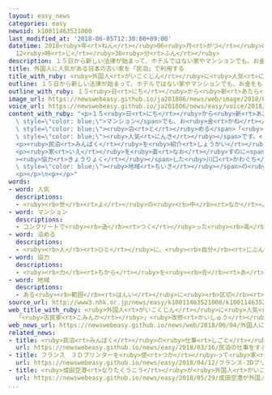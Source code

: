 ```yaml
---
layout: easy_news
categories: easy
newsid: k10011463521000
last_modified_at: '2018-06-05T12:30:00+09:00'
datetime: 2018<ruby>年<rt>ねん</rt></ruby>06<ruby>月<rt>がつ</rt></ruby>05<ruby>日<rt>にち</rt></ruby>
  12<ruby>時<rt>じ</rt></ruby>30<ruby>分<rt>ふん</rt></ruby>
description: １５日から新しい法律が始まって、ホテルではない家やマンションでも、お金をもらって客を泊める「民泊」ができるようになります。
title: 外国人に人気がある日本の古い家を「民泊」で利用する
title_with_ruby: <ruby>外国人<rt>がいこくじん</rt></ruby>に<ruby>人気<rt>にんき</rt></ruby>がある<ruby>日本<rt>にっぽん</rt></ruby>の<ruby>古<rt>ふる</rt></ruby>い<ruby>家<rt>いえ</rt></ruby>を「<ruby>民泊<rt>みんぱく</rt></ruby>」で<ruby>利用<rt>りよう</rt></ruby>する
outline: １５日から新しい法律が始まって、ホテルではない家やマンションでも、お金をもらって客を泊める「民泊」ができるようになります。
outline_with_ruby: １５<ruby>日<rt>にち</rt></ruby>から<ruby>新<rt>あたら</rt></ruby>しい<ruby>法律<rt>ほうりつ</rt></ruby>が<ruby>始<rt>はじ</rt></ruby>まって、ホテルではない<ruby>家<rt>いえ</rt></ruby>やマンションでも、お<ruby>金<rt>かね</rt></ruby>をもらって<ruby>客<rt>きゃく</rt></ruby>を<ruby>泊<rt>と</rt></ruby>める「<ruby>民泊<rt>みんぱく</rt></ruby>」ができるようになります。
image_url: https://newswebeasy.github.io/ja201806/news/web/image/2018/06/04/K10011463521_1806040035_1806040418_01_02.jpg
voice_url: https://newswebeasy.github.io/ja201806/news/easy/voice/2018/06/05/k10011463521000.mp4
content_with_ruby: "<p>１５<ruby>日<rt>にち</rt></ruby>から<ruby>新<rt>あたら</rt></ruby>しい<ruby>法律<rt>ほうりつ</rt></ruby>が<ruby>始<rt>はじ</rt></ruby>まって、ホテルではない<ruby>家<rt>いえ</rt></ruby>や<span\
  \ style=\"color: blue;\">マンション</span>でも、お<ruby>金<rt>かね</rt></ruby>をもらって<ruby>客<rt>きゃく</rt></ruby>を<span\
  \ style=\"color: blue;\"><ruby>泊<rt>と</rt></ruby>める</span>「<ruby>民泊<rt>みんぱく</rt></ruby>」ができるようになります。<ruby>民泊<rt>みんぱく</rt></ruby>を<ruby>利用<rt>りよう</rt></ruby>する<ruby>外国人<rt>がいこくじん</rt></ruby>の<ruby>間<rt>あいだ</rt></ruby>では、<ruby>人<rt>ひと</rt></ruby>が<ruby>生活<rt>せいかつ</rt></ruby>していた<ruby>古<rt>ふる</rt></ruby>い<ruby>家<rt>いえ</rt></ruby>が<span\
  \ style=\"color: blue;\"><ruby>人気<rt>にんき</rt></ruby></span>です。<ruby>日本<rt>にっぽん</rt></ruby>の<ruby>歴史<rt>れきし</rt></ruby>や<ruby>日本人<rt>にっぽんじん</rt></ruby>の<ruby>生活<rt>せいかつ</rt></ruby>がわかるためです。</p>\n\
  <p><ruby>民泊<rt>みんぱく</rt></ruby>を<ruby>紹介<rt>しょうかい</rt></ruby>しているアメリカの「ホームアウェイ」という<ruby>会社<rt>かいしゃ</rt></ruby>は、<ruby>人<rt>ひと</rt></ruby>が<ruby>住<rt>す</rt></ruby>まなくなった<ruby>古<rt>ふる</rt></ruby>い<ruby>家<rt>いえ</rt></ruby>を<ruby>直<rt>なお</rt></ruby>して、<ruby>旅行<rt>りょこう</rt></ruby>する<ruby>外国人<rt>がいこくじん</rt></ruby>に<ruby>紹介<rt>しょうかい</rt></ruby>することにしました。そして、<ruby>福岡県<rt>ふくおかけん</rt></ruby>うきは<ruby>市<rt>し</rt></ruby>で１５０<ruby>年<rt>ねん</rt></ruby><ruby>前<rt>まえ</rt></ruby>に<ruby>建<rt>た</rt></ruby>てられた<ruby>古<rt>ふる</rt></ruby>い<ruby>家<rt>いえ</rt></ruby>を<ruby>直<rt>なお</rt></ruby>して、<ruby>民泊<rt>みんぱく</rt></ruby>で<ruby>利用<rt>りよう</rt></ruby>できるようにしました。</p>\n\
  <p><ruby>家<rt>いえ</rt></ruby>を<ruby>直<rt>なお</rt></ruby>すのに<span style=\"color: blue;\"\
  ><ruby>協力<rt>きょうりょく</rt></ruby></span>した<ruby>川口<rt>かわぐち</rt></ruby><ruby>智廣<rt>ともひろ</rt></ruby>さんは「<ruby>古<rt>ふる</rt></ruby>い<ruby>家<rt>いえ</rt></ruby>は<span\
  \ style=\"color: blue;\"><ruby>地域<rt>ちいき</rt></ruby></span>の<ruby>文化<rt>ぶんか</rt></ruby>がわかる<ruby>大事<rt>だいじ</rt></ruby>な<ruby>建物<rt>たてもの</rt></ruby>なので、たくさんの<ruby>人<rt>ひと</rt></ruby>に<ruby>利用<rt>りよう</rt></ruby>してもらいたいです」と<ruby>話<rt>はな</rt></ruby>していました。</p>\n\
  <p></p>\n<p></p>"
words:
- word: 人気
  descriptions:
  - <ruby><rb>世</rb><rt>よ</rt></ruby>の<ruby><rb>中</rb><rt>なか</rt></ruby>の<ruby><rb>人</rb><rt>ひと</rt></ruby>たちのよい<ruby><rb>評判</rb><rt>ひょうばん</rt></ruby>。
- word: マンション
  descriptions:
  - コンクリートで<ruby><rb>造</rb><rt>つく</rt></ruby>った<ruby><rb>高</rb><rt>たか</rt></ruby>い<ruby><rb>建物</rb><rt>たてもの</rt></ruby>で、<ruby><rb>高級</rb><rt>こうきゅう</rt></ruby>な<ruby><rb>感</rb><rt>かん</rt></ruby>じがするアパート。
- word: 泊める
  descriptions:
  - <ruby><rb>人</rb><rt>ひと</rt></ruby>に、<ruby><rb>自分</rb><rt>じぶん</rt></ruby>の<ruby><rb>家</rb><rt>いえ</rt></ruby>で<ruby><rb>夜</rb><rt>よる</rt></ruby>を<ruby><rb>過</rb><rt>す</rt></ruby>ごさせる。
- word: 協力
  descriptions:
  - <ruby><rb>力</rb><rt>ちから</rt></ruby>を<ruby><rb>合</rb><rt>あ</rt></ruby>わせて、ものごとを<ruby><rb>行</rb><rt>おこな</rt></ruby>うこと。
- word: 地域
  descriptions:
  - ある<ruby><rb>範囲</rb><rt>はんい</rt></ruby>に<ruby><rb>区切</rb><rt>くぎ</rt></ruby>られた<ruby><rb>土地</rb><rt>とち</rt></ruby>。
source_url: http://www3.nhk.or.jp/news/easy/k10011463521000/k10011463521000.html
web_title_with_ruby: <ruby>外国人<rt>がいこくじん</rt></ruby>に<ruby>人気<rt>にんき</rt></ruby>！
  「<ruby>古民家<rt>こみんか</rt></ruby>」<ruby>改修<rt>かいしゅう</rt></ruby>し<ruby>民泊<rt>みんぱく</rt></ruby>に<ruby>利用<rt>りよう</rt></ruby><ruby>広<rt>ひろ</rt></ruby>がる
web_news_url: https://newswebeasy.github.io/news/web/2018/06/04/外国人に人気-古民家改修し民泊に利用広がる
related_news:
- title: <ruby>民泊<rt>みんぱく</rt></ruby>の<ruby>仕事<rt>しごと</rt></ruby>をするための<ruby>申<rt>もう</rt></ruby>し<ruby>込<rt>こ</rt></ruby>みが<ruby>始<rt>はじ</rt></ruby>まる
  url: https://newswebeasy.github.io/news/easy/2018/03/16/民泊の仕事をするための申し込みが始まる
- title: フランス　３Ｄプリンターを<ruby>使<rt>つか</rt></ruby>って<ruby>家<rt>いえ</rt></ruby>を<ruby>作<rt>つく</rt></ruby>る
  url: https://newswebeasy.github.io/news/easy/2018/04/12/フランス-3Dプリンターを使って家を作る
- title: <ruby>成田空港<rt>なりたくうこう</rt></ruby>が<ruby>外国人<rt>がいこくじん</rt></ruby>に<ruby>観光地<rt>かんこうち</rt></ruby>を<ruby>紹介<rt>しょうかい</rt></ruby>するウェブサイトを<ruby>作<rt>つく</rt></ruby>る
  url: https://newswebeasy.github.io/news/easy/2018/05/29/成田空港が外国人に観光地を紹介するウェブサイトを作る
...
```

